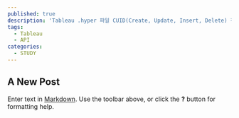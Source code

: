 ```yaml
---
published: true
description: 'Tableau .hyper 파일 CUID(Create, Update, Insert, Delete) 진행'
tags:
  - Tableau
  - API
categories:
  - STUDY
---
```

## A New Post

Enter text in [Markdown](http://daringfireball.net/projects/markdown/). Use the toolbar above, or click the **?** button for formatting help.
